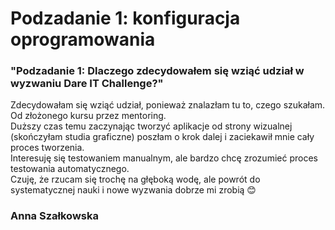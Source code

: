 #  Podzadanie 1: konfiguracja oprogramowania

### "Podzadanie 1: Dlaczego zdecydowałem się wziąć udział w wyzwaniu Dare IT Challenge?"

Zdecydowałam się wziąć udział, ponieważ znalazłam tu to, czego szukałam. Od złożonego kursu przez mentoring.  
Duższy czas temu zaczynając tworzyć aplikacje od strony wizualnej (skończyłam studia graficzne) poszłam o krok dalej i zaciekawił mnie cały proces tworzenia.   
Interesuję się testowaniem manualnym, ale bardzo chcę zrozumieć proces testowania automatycznego.   
Czuję, że rzucam się trochę na głęboką wodę, ale powrót do systematycznej nauki i nowe wyzwania dobrze mi zrobią 😊 

### Anna Szałkowska 